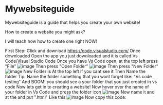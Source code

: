 # Mywebsiteguide
Mywebsiteguide is a guide that helps you create your own website!

How to create a website you might ask?

I will teach how how to create one right NOW!

First Step: Click and download https://code.visualstudio.com/
Once downloaded Open the app you just downloaded and it is called Vs Code/Visual Studio Code
Once you have Vs Code open, at the top left press "File"
![image](https://user-images.githubusercontent.com/111968057/187056705-5e4a4ab7-a954-4904-b2bb-9b5fb7c4310c.png)
Then press "Open Folder"
![image](https://user-images.githubusercontent.com/111968057/187056724-52cd68a3-0e43-4867-9359-ff51585b222e.png)
Then press "New Folder"
![image](https://user-images.githubusercontent.com/111968057/187056738-ce0d1fff-185e-4ff7-bff4-a9ba9b6b5378.png)
New Folder is At the top left if you cant see it
Then Name the folder Tip: Name the folder something that you wont forget like: "Vs code testing"
And BOOM! you should see a your folder that you just created in vs code
Now lets get in to creating a website!
Now hover over the name of your folder in Vs Code and press the folder icon
![image](https://user-images.githubusercontent.com/111968057/187056888-5d6a46b8-a3fb-4e44-a4b9-16774bfefdb5.png)
Now name it and at the and put ".html"
Like this:![image](https://user-images.githubusercontent.com/111968057/187056923-930a38c2-084a-4de1-b6fc-1d6e23138373.png)
Now copy this code:

